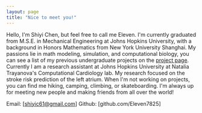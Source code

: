 ```yaml
---
layout: page
title: "Nice to meet you!"
---
```


Hello, I'm Shiyi Chen, but feel free to call me Eleven. I'm currently graduated from M.S.E. in Mechanical Engineering at Johns Hopkins University, with a background in Honors Mathematics from New York University Shanghai.
My passions lie in math modeling, simulation, and computational biology, you can see a list of my previous undergraduate projects on the [project page](https://eleven7825.github.io/projectpage/). Currently I am a research assistant at Johns Hopkins University at Natalia Trayanova's Computational Cardiology lab. My research focused on the stroke risk prediction of the left atrium.
When I'm not working on projects, you can find me hiking, camping, climbing, or skateboarding. I'm always up for meeting new people and making friends from all over the world!

Email: [shiyic61@gmail.com]
Github: [github.com/Eleven7825]
